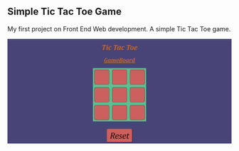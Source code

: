 ## Simple Tic Tac Toe Game

My first project on Front End Web development. A simple Tic Tac Toe game.


![Interface](https://github.com/ShadowCoder151/TicTacToe/blob/e85847244e1e59ca951fbad3cbae1bafa234d11a/Sample%20Image.png)
